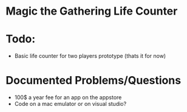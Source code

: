 # Magic the Gathering Life Counter

# Todo:

- Basic life counter for two players prototype (thats it for now)


# Documented Problems/Questions

- 100$ a year fee for an app on the appstore
- Code on a mac emulator or on visual studio?

